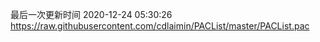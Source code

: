 最后一次更新时间 2020-12-24 05:30:26
https://raw.githubusercontent.com/cdlaimin/PACList/master/PACList.pac

